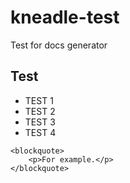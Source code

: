 # kneadle-test
Test for docs generator

## Test
* TEST 1
* TEST 2
* TEST 3
* TEST 4
<pre><code>&lt;blockquote&gt;
    &lt;p&gt;For example.&lt;/p&gt;
&lt;/blockquote&gt;
</code></pre>
